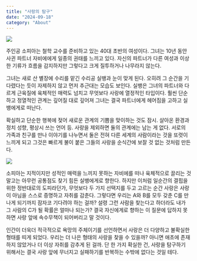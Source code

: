```yaml
---
title: "사랑의 탐구"
date: "2024-09-18"
category: "About"
---
```


![](https://i.imgur.com/WLMxxQh.jpeg)

주인공 소피아는 철학 교수를 준비하고 있는 40대 초반의 여성이다. 그녀는 10년 동안 사귄 파트너 자비에에게 일종의 권태를 느끼고 있다. 자신의 파트너가 다른 여성과 이상한 기류가 흐름을 감지하지만 그렇다고 크게 질투하거나 나무라지 않는다.

그녀는 새로 산 별장에 수리를 맡긴 수리공 실뱅과 눈이 맞게 된다. 오히려 그 순간을 기다렸다는 듯이 자제하지 않고 먼저 추근대는 모습도 보인다. 실뱅은 그녀의 파트너와 다르게 근육질에 육체적인 매력도 넘치고 무엇보다 사랑에 열정적인 타입이다. 훨씬 단순하고 정열적인 관계는 깊어질 대로 깊어져 그녀는 결국 파트너에게 헤어짐을 고하고 실뱅에게로 떠난다.

확실하고 단순한 행복에 젖어 새로운 관계의 기쁨을 맞이하는 것도 잠시. 살아온 환경과 정치 성향, 평상시 쓰는 언어 등. 사랑을 제외하면 둘의 관계에는 남는 게 없다. 서로의 가족과 친구를 만나 이야기를 나누면서 둘은 전혀 다른 세계의 사람이라는 것을 또렷이 느끼게 되고 그것은 빠르게 불이 붙은 그들의 사랑을 순식간에 보잘 것 없는 것처럼 만든다.

![](https://i.imgur.com/sCZBwqT.jpeg)

소피아는 지적이지만 성적인 매력을 느끼지 못하는 자비에를 떠나 육체적으로 끌리는 것 말고는 아무런 공통점도 찾기 힘든 실뱅에게로 향한다. 하지만 이처럼 일순간의 결핍을 위한 정반대로의 도피라던가, 무엇보다 두 가지 선택지를 두고 고르는 순간 사랑은 사랑이 아님을 스스로 증명하고 자취를 감춘다. 그렇다면 우리는 A와 B를 모두 갖춘 C를 만나게 되기까지 잠자코 기다려야 하는 걸까? 설령 그런 사람을 찾는다고 하더라도 내가 그 사람의 C가 될 확률은 얼마나 되는가? 결국 자신에게로 향하는 이 질문에 답하지 못하면 사랑 앞에 속수무책이 되어버리고 말 것이다.

인간이 더욱더 적극적으로 욕망의 주체이기를 선언하면서 사랑은 더 다양하고 불확실한 형태를 띠게 되었다. 우리는 더 나은 형태의 사랑을 찾을 수 있을까? 아니면 애초에 존재하지 않았거나 더 이상 자취를 감추게 된 걸까. 단 한 가지 확실한 건, 사랑을 탐구하기 위해서는 결국 사랑 앞에 무너지고 실패하기를 반복하는 수밖에 없다는 것일 테다.
